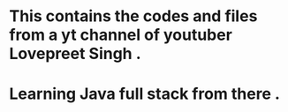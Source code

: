 # This contains the codes and files from a yt channel of youtuber Lovepreet Singh .
# Learning Java full stack from there .